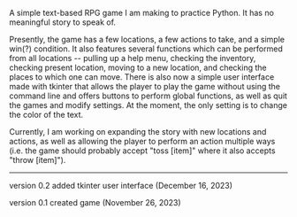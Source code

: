 A simple text-based RPG game I am making to practice Python. It has no meaningful story to speak of.

Presently, the game has a few locations, a few actions to take, and a simple win(?) condition. It also features several functions which can be performed from all locations -- pulling up a help menu, checking the inventory, checking present location, moving to a new location, and checking the places to which one can move. There is also now a simple user interface made with tkinter that allows the player to play the game without using the command line and offers buttons to perform global functions, as well as quit the games and modify settings. At the moment, the only setting is to change the color of the text.

Currently, I am working on expanding the story with new locations and actions, as well as allowing the player to perform an action multiple ways (i.e. the game should probably accept "toss [item]" where it also accepts "throw [item]").

***********************************************************

version 0.2 added tkinter user interface (December 16, 2023)

version 0.1 created game (November 26, 2023)
